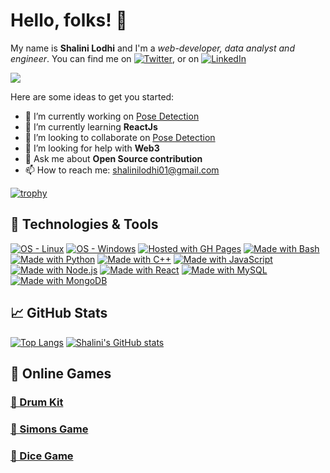 
# Hello, folks! 👋
My name is **Shalini Lodhi** and I'm a *web-developer, data analyst and engineer*.  You can find me on [![Twitter](https://camo.githubusercontent.com/f649fe6a8f323f310d270b1f081e988cb21f240c4627baf7f92639f3931e31d5/687474703a2f2f692e696d6775722e636f6d2f77577a583975422e706e67 "twitter icon without padding")](https://twitter.com/shalini07lodhi), or on [![LinkedIn](https://raw.githubusercontent.com/MartinHeinz/MartinHeinz/master/linkedin-3-16.png "LinkedIn icon without padding")](https://www.linkedin.com/in/shalini-lodhi-07122001/)

![](https://komarev.com/ghpvc/?username=Shalini-lodhi&style=flat)

Here are some ideas to get you started:

- 🔭 I’m currently working on [Pose Detection](https://github.com/Shalini-lodhi/Pose-Detection)
- 🌱 I’m currently learning **ReactJs**
- 👯 I’m looking to collaborate on [Pose Detection](https://github.com/Shalini-lodhi/Pose-Detection)
- 🤔 I’m looking for help with **Web3**
- 💬 Ask me about **Open Source contribution**
- 📫 How to reach me: shalinilodhi01@gmail.com 
<!-- - 😄 Pronouns: ...
- ⚡ Fun fact: ...
-->
[![trophy](https://github-profile-trophy.vercel.app/?username=Shalini-lodhi)](https://github.com/Shalini-lodhi/github-profile-trophy)

## 🔧 Technologies & Tools
[![OS - Linux](https://img.shields.io/badge/OS-Linux-blue?logo=linux&logoColor=white)](https://www.linux.org/ "Go to Linux homepage") [![OS - Windows](https://img.shields.io/badge/OS-Windows-blue?logo=windows&logoColor=white)](https://www.microsoft.com/ "Go to Microsoft homepage") [![Hosted with GH Pages](https://img.shields.io/badge/Hosted_with-GitHub_Pages-blue?logo=github&logoColor=white)](https://pages.github.com/ "Go to GitHub Pages homepage") [![Made with Bash](https://img.shields.io/badge/Bash->=3-blue?logo=gnu-bash&logoColor=white)](https://www.gnu.org/software/bash/ "Go to Bash homepage") [![Made with Python](https://img.shields.io/badge/Python->=3.6-blue?logo=python&logoColor=white)](https://python.org "Go to Python homepage") [![Made with C++](https://img.shields.io/badge/C++->=17-blue?logo=c&logoColor=white)](https://python.org "Go to Python homepage") [![Made with JavaScript](https://img.shields.io/badge/Made_with-JavaScript-blue?logo=javascript&logoColor=white)](https://www.javascript.com/ "Go to JavaScript homepage") [![Made with Node.js](https://img.shields.io/badge/Node.js->=12-blue?logo=node.js&logoColor=white)](https://nodejs.org "Go to Node.js homepage") [![Made with React](https://img.shields.io/badge/React-17-blue?logo=react&logoColor=white)](https://reactjs.org "Go to React homepage") [![Made with MySQL](https://img.shields.io/badge/MySQL->=5.7-blue?logo=mysql&logoColor=white)](https://www.mysql.com/ "Go to MySQL homepage") [![Made with MongoDB](https://img.shields.io/badge/MongoDB-3-blue?logo=mongodb&logoColor=white)](https://www.mongodb.com/ "Go to MongoDB homepage")

## 📈 GitHub Stats
[![Top Langs](https://github-readme-stats.vercel.app/api/top-langs/?username=Shalini-lodhi)](https://github.com/Shalini-lodhi/github-readme-stats/)  [![Shalini's GitHub stats](https://github-readme-stats.vercel.app/api?username=Shalini-lodhi&count_private=true&show_icons=true)](https://github.com/Shalini-lodhi/github-readme-stats/)

## 🎯 Online Games
### [🥁 Drum Kit](https://shalini-lodhi.github.io/Drums/) 
### [📝 Simons Game](https://shalini-lodhi.github.io/Simon-Game/) 
### [🎲 Dice Game](https://shalini-lodhi.github.io/Dice-Game/)
